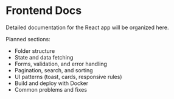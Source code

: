 # Frontend Docs

Detailed documentation for the React app will be organized here.

Planned sections:
- Folder structure
- State and data fetching
- Forms, validation, and error handling
- Pagination, search, and sorting
- UI patterns (toast, cards, responsive rules)
- Build and deploy with Docker
- Common problems and fixes
